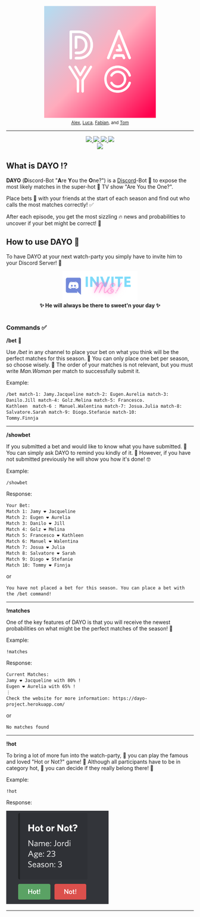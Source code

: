 <div align="center">
  <br>
  <a href="http://dayo-project.herokuapp.com/">
  <img src="img/DAYO.png" alt="DAYO" width="300"/>
  </a>
  <br>
</div>
<div align='center'>
    <small>
    <a href="https://github.com/alexsc23">Alex</a>,
    <a href="https://github.com/TheMuppet">Luca</a>,
    <a href="https://github.com/Lesoge">Fabian</a>, and
    <a href="https://github.com/xTomsko">Tom</a>
  </small>
</div>

---

<div align="center">
  <a href="https://deno.land">
    <img src="https://img.shields.io/badge/-Deno-ffffff?style=flat-square&logo=Deno&logoColor=000000" />
  </a>
  <a href="https://svelte.dev">
    <img src="https://img.shields.io/badge/-Svelte-FF3E00?style=flat-square&logo=Svelte&logoColor=ffffff" />
  </a>
  <a href="https://www.mongodb.com">
    <img src="https://img.shields.io/badge/-MongoDB-47A248?style=flat-square&logo=MongoDB&logoColor=ffffff" />
  </a>
    <a href="https://www.heroku.com">
    <img src="https://img.shields.io/badge/-Heroku-430098?style=flat-square&logo=heroku&logoColor=ffffff" />
  </a>
</div>
<div align='center'>
  <a href="https://www.typescriptlang.org">
    <img src="https://img.shields.io/badge/-TypeScript-3178C6?style=flat-square&logo=TypeScript&logoColor=ffffff" />
  </a>
</div>

## What is DAYO :interrobang:

**DAYO** (**D**iscord-Bot "**A**re **Y**ou the **O**ne?") is a
[Discord](https://discord.com)-Bot 🤖 to expose the most likely matches in the
super-hot 🥵 TV show "Are You the One?".

Place bets 💸 with your friends at the start of each season and find out who
calls the most matches correctly! ✅

After each episode, you get the most sizzling 🔥 news and probabilities to
uncover if your bet might be correct! 💪

## How to use DAYO 🤖

To have DAYO at your next watch-party you simply have to invite him to your
Discord Server! 💅

<div align='center'>
  <a href="https://discord.com/api/oauth2/authorize?client_id=941819203739074601&permissions=274877959168&scope=bot%20applications.commands">
    <img src="img/inviteButton.png" />
  </a>
</div>

<div align='center'>
  <b> ✨ He will always be there to sweet'n your day ✨ </b>
</div>

<br>

### Commands ✅

**/bet** 💸

Use _/bet_ in any channel to place your bet on what you think will be the
perfect matches for this season. 👫 You can only place one bet per season, so
choose wisely. 👀 The order of your matches is not relevant, but you must write
_Man.Woman_ per match to successfully submit it.

Example:

```
/bet match-1: Jamy.Jacqueline match-2: Eugen.Aurelia match-3: Danilo.Jill match-4: Golz.Melina match-5: Francesco.
Kathleen  match-6 : Manuel.Walentina match-7: Josua.Julia match-8: Salvatore.Sarah match-9: Diogo.Stefanie match-10: 
Tommy.Finnja
```

---

**/showbet**

If you submitted a bet and would like to know what you have submitted. 🤔 You can
simply ask DAYO to remind you kindly of it. 💜 However, if you have not submitted
previously he will show you how it's done! 🤓

Example:

```
/showbet
```

Response:

```
Your Bet:
Match 1: Jamy ❤️ Jacqueline
Match 2: Eugen ❤️ Aurelia
Match 3: Danilo ❤️ Jill
Match 4: Golz ❤️ Melina
Match 5: Francesco ❤️ Kathleen
Match 6: Manuel ❤️ Walentina
Match 7: Josua ❤️ Julia
Match 8: Salvatore ❤️ Sarah
Match 9: Diogo ❤️ Stefanie
Match 10: Tommy ❤️ Finnja
```

or

```
You have not placed a bet for this season. You can place a bet with the /bet command!
```

---

**!matches**

One of the key features of DAYO is that you will receive the newest
probabilities on what might be the perfect matches of the season! 👫

Example:

```
!matches
```

Response:

```
Current Matches:
Jamy ❤️ Jacqueline with 80% !
Eugen ❤️ Aurelia with 65% !
⋮
Check the website for more information: https://dayo-project.herokuapp.com/
```

or

```
No matches found
```

---

**!hot**

To bring a lot of more fun into the watch-party, 💅 you can play the famous and
loved "Hot or Not?" game! 🤩 Although all participants have to be in category
hot, 🥵 you can decide if they really belong there! 🤗

Example:

```
!hot
```

Response:

<img src="img/hotOrNot.png" width="275" height="250" alt="example image"/>

---
